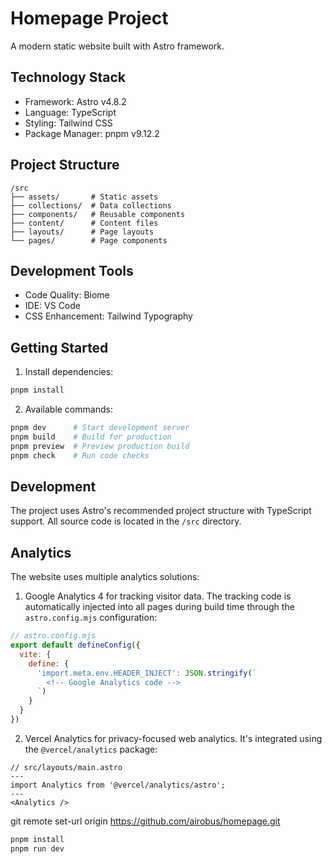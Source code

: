 # Homepage Project

A modern static website built with Astro framework.

## Technology Stack

- Framework: Astro v4.8.2
- Language: TypeScript
- Styling: Tailwind CSS
- Package Manager: pnpm v9.12.2

## Project Structure

```
/src
├── assets/       # Static assets
├── collections/  # Data collections
├── components/   # Reusable components
├── content/      # Content files
├── layouts/      # Page layouts
└── pages/        # Page components
```

## Development Tools

- Code Quality: Biome
- IDE: VS Code
- CSS Enhancement: Tailwind Typography

## Getting Started

1. Install dependencies:
```bash
pnpm install
```

2. Available commands:
```bash
pnpm dev      # Start development server
pnpm build    # Build for production
pnpm preview  # Preview production build
pnpm check    # Run code checks
```

## Development

The project uses Astro's recommended project structure with TypeScript support. All source code is located in the `/src` directory.

## Analytics

The website uses multiple analytics solutions:

1. Google Analytics 4 for tracking visitor data. The tracking code is automatically injected into all pages during build time through the `astro.config.mjs` configuration:

```javascript
// astro.config.mjs
export default defineConfig({
  vite: {
    define: {
      'import.meta.env.HEADER_INJECT': JSON.stringify(`
        <!-- Google Analytics code -->
      `)
    }
  }
})
```

2. Vercel Analytics for privacy-focused web analytics. It's integrated using the `@vercel/analytics` package:

```astro
// src/layouts/main.astro
---
import Analytics from '@vercel/analytics/astro';
---
<Analytics />
```

git remote set-url origin https://github.com/airobus/homepage.git

```bash
pnpm install
pnpm run dev